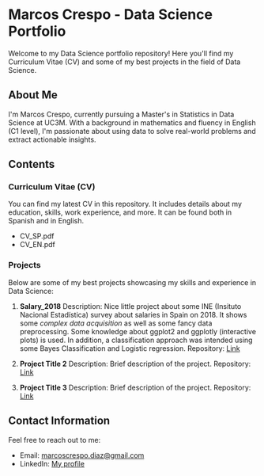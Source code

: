 # Marcos Crespo - Data Science Portfolio

Welcome to my Data Science portfolio repository! Here you'll find my Curriculum Vitae (CV) and some of my best projects in the field of Data Science.

## About Me

I'm Marcos Crespo, currently pursuing a Master's in Statistics in Data Science at UC3M. With a background in mathematics and fluency in English (C1 level), I'm passionate about using data to solve real-world problems and extract actionable insights.

## Contents

### Curriculum Vitae (CV)

You can find my latest CV in this repository. It includes details about my education, skills, work experience, and more. It can be found both in Spanish and in English.

- CV_SP.pdf
- CV_EN.pdf

### Projects

Below are some of my best projects showcasing my skills and experience in Data Science:

1. **Salary_2018**
   Description: Nice little project about some INE (Insituto Nacional Estadística) survey about salaries in Spain on 2018.
   It shows some *complex data acquisition* as well as some fancy data preprocessing. Some knowledge about ggplot2 and ggplotly (interactive plots) is used.
   In addition, a classification approach was intended using some Bayes Classification and Logistic regression.
   Repository: [Link](https://github.com/marcos-crespo/CV/Salary_2018)

3. **Project Title 2**
   Description: Brief description of the project.
   Repository: [Link](https://github.com/yourusername/project2)

4. **Project Title 3**
   Description: Brief description of the project.
   Repository: [Link](https://github.com/yourusername/project3)

<!-- Add more projects as needed -->

## Contact Information

Feel free to reach out to me:

- Email: marcoscrespo.diaz@gmail.com
- LinkedIn: [My profile](https://www.linkedin.com/in/marcos-crespo-diaz/)

